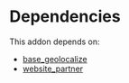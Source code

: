 # Dependencies

This addon depends on:

- [base_geolocalize](../../../../../oca-ocb-core/odoo-bringout-oca-ocb-base_geolocalize)
- [website_partner](../../../../odoo-bringout-oca-ocb-website_partner)
